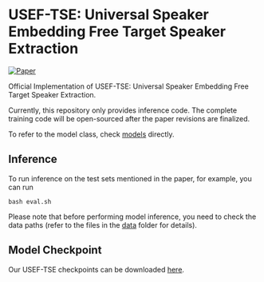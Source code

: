 # USEF-TSE: Universal Speaker Embedding Free Target Speaker Extraction

[![Paper](https://img.shields.io/badge/Paper-red?&logo=arxiv)](https://arxiv.org/pdf/2409.02615)

Official Implementation of USEF-TSE: Universal Speaker Embedding Free Target Speaker Extraction.

Currently, this repository only provides inference code. The complete training code will be open-sourced after the paper revisions are finalized.

To refer to the model class, check [models](./models/) directly.

## Inference
To run inference on the test sets mentioned in the paper, for example, you can run

```shell
bash eval.sh
```
Please note that before performing model inference, you need to check the data paths (refer to the files in the [data](./data/) folder for details).

## Model Checkpoint

Our USEF-TSE checkpoints can be downloaded [here](https://huggingface.co/ZBang/USEF-TSE).

